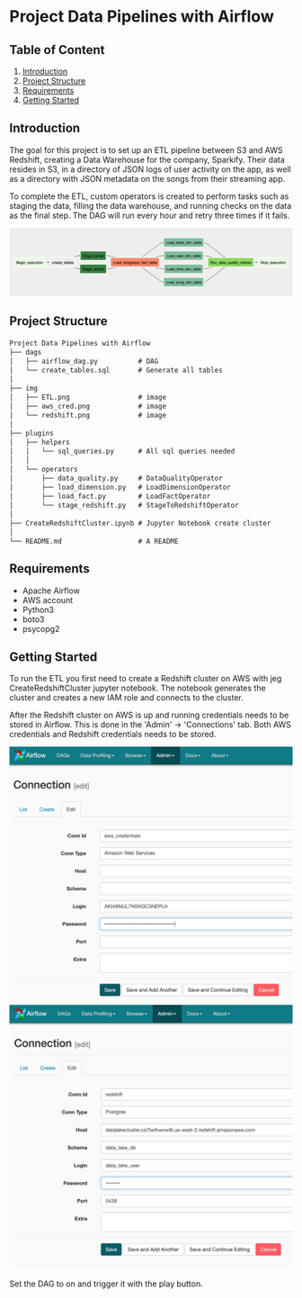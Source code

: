 
# Project Data Pipelines with Airflow


## Table of Content
1. [Introduction](#Introduction)
2. [Project Structure](#Project_Structure)
3. [Requirements](#Requirements)
4. [Getting Started](Getting_Started)

## Introduction
The goal for this project is to set up an ETL pipeline between
S3 and AWS Redshift, creating a Data Warehouse for the company, Sparkify. Their data resides in S3, in a directory of JSON logs of user activity on the app, as well as a directory with JSON metadata on the songs from their streaming app.

To complete the ETL, custom operators is created to perform tasks such as staging the data, filling the data warehouse, and running checks on the data as the final step. The DAG will run every hour and retry three times if it fails.

![Dag in Airflow](img/ETL.png)


## Project Structure

```
Project Data Pipelines with Airflow
├── dags
│   ├── airflow_dag.py          # DAG
│   └── create_tables.sql       # Generate all tables
│
├── img
│   ├── ETL.png                 # image
│   ├── aws_cred.png            # image
│   └── redshift.png            # image
│
├── plugins            
│   ├── helpers
│   │   └── sql_queries.py      # All sql queries needed
│   │
│   └── operators
│       ├── data_quality.py     # DataQualityOperator
│       ├── load_dimension.py   # LoadDimensionOperator
│       ├── load_fact.py        # LoadFactOperator
│       └── stage_redshift.py   # StageToRedshiftOperator
│
├── CreateRedshiftCluster.ipynb # Jupyter Notebook create cluster
│
└── README.md					# A README
```

## Requirements
* Apache Airflow
* AWS account
* Python3
* boto3
* psycopg2


## Getting Started
To run the ETL you first need to create a Redshift cluster on AWS with jeg CreateRedshiftCluster jupyter notebook. The notebook generates the cluster and creates a new IAM role and connects to the cluster.

After the Redshift cluster on AWS is up and running credentials needs to be stored in Airflow. This is done in the 'Admin' -> 'Connections' tab. Both AWS credentials and Redshift credentials needs to be stored.

![aws_cred](img/aws_cred.png)
![aws_cred](img/redshift.png)


Set the DAG to on and trigger it with the play button.
